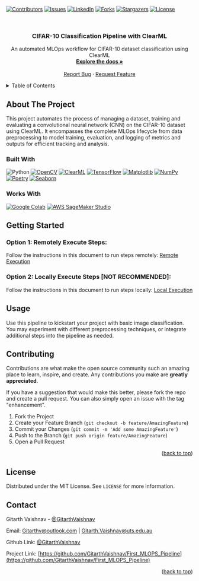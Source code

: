 <a name="readme-top"></a>

[![Contributors][contributors-shield]][contributors-url]
[![Issues][issues-shield]][issues-url]
[![LinkedIn][linkedin-shield]][linkedin-url]
[![Forks][forks-shield]][forks-url]
[![Stargazers][stars-shield]][stars-url]
[![License][license-shield]][license-url]

<!-- PROJECT LOGO -->
<br />
<div align="center">
  <h3 align="center">CIFAR-10 Classification Pipeline with ClearML</h3>
  <p align="center">
    An automated MLOps workflow for CIFAR-10 dataset classification using ClearML
    <br />
    <a href="https://github.com/GitarthVaishnav/First_MLOPS_Pipeline"><strong>Explore the docs »</strong></a>
    <br />
    <br />
    <a href="https://github.com/GitarthVaishnav/First_MLOPS_Pipeline/issues">Report Bug</a>
    ·
    <a href="https://github.com/GitarthVaishnav/First_MLOPS_Pipeline/issues">Request Feature</a>
  </p>
</div>

<!-- TABLE OF CONTENTS -->
<details>
  <summary>Table of Contents</summary>
  <ol>
    <li>
      <a href="#about-the-project">About The Project</a>
      <ul>
        <li><a href="#built-with">Built With</a></li>
      </ul>
    </li>
    <li>
      <a href="#getting-started">Getting Started</a>
      <ul>
        <li><a href="#prerequisites">Prerequisites</a></li>
        <li><a href="#installation">Installation</a></li>
      </ul>
    </li>
  </ol>
</details>

<!-- ABOUT THE PROJECT -->
## About The Project

This project automates the process of managing a dataset, training and evaluating a convolutional neural network (CNN) on the CIFAR-10 dataset using ClearML. It encompasses the complete MLOps lifecycle from data preprocessing to model training, evaluation, and logging of metrics and outputs for efficient tracking and analysis.

### Built With

![Python][Python.org]
[![OpenCV][OpenCV.org]][OpenCV-url]
[![ClearML][ClearML-badge]][ClearML-url]
[![TensorFlow][TensorFlow-badge]][TensorFlow-url]
[![Matplotlib][Matplotlib-badge]][Matplotlib-url]
[![NumPy][NumPy-badge]][NumPy-url]
[![Poetry][Poetry-badge]][Poetry-url]
[![Seaborn][Seaborn-badge]][Seaborn-url]

### Works With
<!-- BADGES -->

[![Google Colab][GoogleColab-badge]][GoogleColab-url]
[![AWS SageMaker Studio][AWSSageMaker-badge]][AWSSageMaker-url]


<!-- GETTING STARTED -->
## Getting Started


### Option 1: Remotely Execute Steps:
Follow the instructions in this document to run steps remotely: [Remote Execution](https://github.com/GitarthVaishnav/First_Pipeline/blob/master/docs/RemoteExecution.md)

### Option 2: Locally Execute Steps [NOT RECOMMENDED]:
Follow the instructions in this document to run steps locally: [Local Execution](https://github.com/GitarthVaishnav/First_Pipeline/blob/master/docs/LocalExecution.md)


<!-- USAGE -->
## Usage

Use this pipeline to kickstart your project with basic image classification. You may experiment with different preprocessing techniques, or integrate additional steps into the pipeline as needed.


<!-- CONTRIBUTING -->
## Contributing

Contributions are what make the open source community such an amazing place to learn, inspire, and create. Any contributions you make are **greatly appreciated**.

If you have a suggestion that would make this better, please fork the repo and create a pull request. You can also simply open an issue with the tag "enhancement".

1. Fork the Project
2. Create your Feature Branch (`git checkout -b feature/AmazingFeature`)
3. Commit your Changes (`git commit -m 'Add some AmazingFeature'`)
4. Push to the Branch (`git push origin feature/AmazingFeature`)
5. Open a Pull Request

<p align="right">(<a href="#readme-top">back to top</a>)</p>

<!-- LICENSE -->
## License

Distributed under the MIT License. See `LICENSE` for more information.

<!-- CONTACT -->
## Contact

Gitarth Vaishnav - [@GitarthVaishnav](https://linkedin.com/in/gitarthvaishnav)

Email: Gitarthv@outlook.com | Gitarth.Vaishnav@uts.edu.au


Github Link: [@GitarthVaishnav](https://github.com/GitarthVaishnav/)

Project Link: [https://github.com/GitarthVaishnav/First_MLOPS_Pipeline](https://github.com/GitarthVaishnav/First_MLOPS_Pipeline)

<p align="right">(<a href="#readme-top">back to top</a>)</p>


<!-- MARKDOWN LINKS & IMAGES -->
<!-- https://www.markdownguide.org/basic-syntax/#reference-style-links -->
[contributors-shield]: https://img.shields.io/github/contributors/GitarthVaishnav/First_MLOPS_Pipeline.svg?style=for-the-badge
[contributors-url]: https://github.com/GitarthVaishnav/First_MLOPS_Pipeline/graphs/contributors
[forks-shield]: https://img.shields.io/github/forks/GitarthVaishnav/First_MLOPS_Pipeline.svg?style=for-the-badge
[forks-url]: https://github.com/GitarthVaishnav/First_MLOPS_Pipeline/network/members
[stars-shield]: https://img.shields.io/github/stars/GitarthVaishnav/First_MLOPS_Pipeline.svg?style=for-the-badge
[stars-url]: https://github.com/GitarthVaishnav/First_MLOPS_Pipeline/stargazers
[issues-shield]: https://img.shields.io/github/issues/GitarthVaishnav/First_MLOPS_Pipeline.svg?style=for-the-badge
[issues-url]: https://github.com/GitarthVaishnav/First_MLOPS_Pipeline/issues
[license-shield]: https://img.shields.io/github/license/GitarthVaishnav/First_MLOPS_Pipeline.svg?style=for-the-badge
[license-url]: https://github.com/GitarthVaishnav/First_MLOPS_Pipeline/blob/master/LICENCE
[linkedin-shield]: https://img.shields.io/badge/-LinkedIn-black.svg?style=for-the-badge&logo=linkedin&colorB=555
[linkedin-url]: https://linkedin.com/in/gitarthvaishnav
[Python.org]:https://img.shields.io/badge/python-3670A0?style=for-the-badge&logo=python&logoColor=ffdd54
[Python-url]: https://python.org
[OpenCV.org]:https://img.shields.io/badge/opencv-%23white.svg?style=for-the-badge&logo=opencv&logoColor=white
[OpenCV-url]: https://opencv.org/
[Python.org]:https://img.shields.io/badge/python-3670A0?style=for-the-badge&logo=python&logoColor=ffdd54
[Python-url]: https://python.org
[OpenCV.org]:https://img.shields.io/badge/opencv-%23white.svg?style=for-the-badge&logo=opencv&logoColor=white
[OpenCV-url]: https://opencv.org/
[GoogleColab-badge]: https://img.shields.io/badge/Google%20Colab-F9AB00?style=for-the-badge&logo=googlecolab&color=525252
[GoogleColab-url]: https://colab.research.google.com/
[AWSSageMaker-badge]: https://img.shields.io/badge/AWS%20SageMaker-FF9900?style=for-the-badge&logo=amazonaws&logoColor=white
[AWSSageMaker-url]: https://aws.amazon.com/sagemaker/
[ClearML-badge]: https://img.shields.io/badge/ClearML-%23FF6F00.svg?style=for-the-badge&logo=clearml&logoColor=white
[ClearML-url]: https://clear.ml/
[TensorFlow-badge]: https://img.shields.io/badge/TensorFlow-%23FF6F00?style=for-the-badge&logo=TensorFlow&logoColor=white
[TensorFlow-url]: https://tensorflow.org/
[Matplotlib-badge]: https://img.shields.io/badge/Matplotlib-%23ffffff.svg?style=for-the-badge&logo=matplotlib&logoColor=black
[Matplotlib-url]: https://matplotlib.org/
[NumPy-badge]: https://img.shields.io/badge/NumPy-%23013243.svg?style=for-the-badge&logo=numpy&logoColor=white
[NumPy-url]: https://numpy.org/
[Poetry-badge]: https://img.shields.io/badge/Poetry-%235A2A82.svg?style=for-the-badge&logo=poetry&logoColor=white
[Poetry-url]: https://python-poetry.org/
[Seaborn-badge]: https://img.shields.io/badge/Seaborn-%23150458.svg?style=for-the-badge&logo=seaborn&logoColor=white
[Seaborn-url]: https://seaborn.pydata.org/
